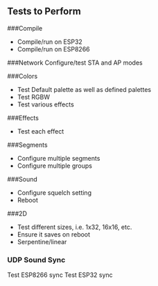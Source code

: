 ## Tests to Perform

###Compile
* Compile/run on ESP32
* Compile/run on ESP8266

###Network
Configure/test STA and AP modes

###Colors
* Test Default palette as well as defined palettes
* Test RGBW
* Test various effects

###Effects
* Test each effect

###Segments
* Configure multiple segments
* Configure multiple groups

###Sound
* Configure squelch setting
* Reboot

###2D
* Test different sizes, i.e. 1x32, 16x16, etc.
* Ensure it saves on reboot
* Serpentine/linear

### UDP Sound Sync
Test ESP8266 sync
Test ESP32 sync


